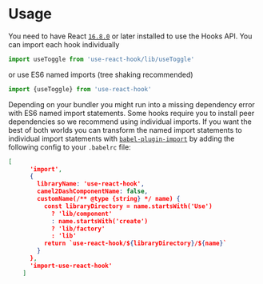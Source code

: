 # Usage

You need to have React [`16.8.0`](https://reactjs.org/blog/2019/02/06/react-v16.8.0.html) or later installed to use the Hooks API. You can import each hook individually

```js
import useToggle from 'use-react-hook/lib/useToggle'
```

or use ES6 named imports (tree shaking recommended)

```js
import {useToggle} from 'use-react-hook'
```

Depending on your bundler you might run into a missing dependency error with ES6 named import statements. Some hooks require you to install peer dependencies so we recommend using individual imports. If you want the best of both worlds you can transform the named import statements to individual import statements with [`babel-plugin-import`](https://github.com/ant-design/babel-plugin-import) by adding the following config to your `.babelrc` file:

```json
[
      'import',
      {
        libraryName: 'use-react-hook',
        camel2DashComponentName: false,
        customName(/** @type {string} */ name) {
          const libraryDirectory = name.startsWith('Use')
            ? 'lib/component'
            : name.startsWith('create')
            ? 'lib/factory'
            : 'lib'
          return `use-react-hook/${libraryDirectory}/${name}`
        }
      },
      'import-use-react-hook'
    ]
```
